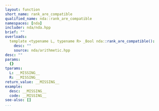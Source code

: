 ```yaml
---
layout: function
short_name: rank_are_compatible
qualified_name: nda::rank_are_compatible
namespaces: [nda]
includer: nda/nda.hpp
brief: ""
overloads:
  template <typename L, typename R> _Bool nda::rank_are_compatible():
    desc: ""
    source: nda/arithmetic.hpp
desc: ""
params:
  {}
tparams:
  L: __MISSING__
  R: __MISSING__
return_value: __MISSING__
example:
  desc: __MISSING__
  code: __MISSING__
see-also: []
...
```

